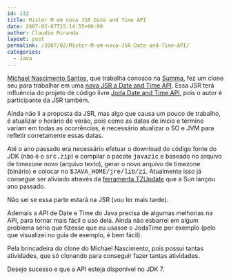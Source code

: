 ```yaml
---
id: 132
title: Mister M em nova JSR Date and Time API
date: 2007-02-07T15:14:55+00:00
author: Claudio Miranda
layout: post
permalink: /2007/02/Mister-M-em-nova-JSR-Date-and-Time-API/
categories:
  - Java
---
```

<a target="_blank" href="http://blog.michaelnascimento.com.br">Michael Nascimento Santos</a>, que trabalha conosco na <a target="_blank" href="http://www.summa-tech.com/">Summa</a>, fez um clone seu para trabalhar em uma <a target="_blank" href="http://www.jcp.org/en/jsr/detail?id=310">nova JSR a Date and Time API</a>. Essa JSR terá influência do projeto de código livre <a target="_blank" href="http://joda-time.sourceforge.net/">Joda Date and Time API</a>, pois o autor é participante da JSR também.
  
  


Ainda não li a proposta da JSR, mas algo que causa um pouco de trabalho, é atualizar o horário de verão, pois como as datas de ínicio e término variam em todas as ocorrências, é necessário atualizar o SO e JVM para refletir corretamente essas datas. 

Até o ano passado era necessário efetuar o download do código fonte do JDK (não é o <font face="courier new,courier,monospace">src.zip</font>) e compilar o pacote <font face="courier new,courier,monospace">javazic</font> e baseado no arquivo de timezone novo (arquivo texto), gerar o novo arquivo de timezone (binário) e colocar no <font face="courier new,courier,monospace">$JAVA_HOME/jre/lib/zi</font>. Atualmente isso já consegue ser aliviado através da <a target="_blank" href="http://java.sun.com/developer/technicalArticles/Intl/USDST/">ferramenta TZUpdate</a> que a Sun lançou ano passado. 

Não sei se essa parte estará na JSR (vou ler mais tarde). 

Ademais a API de Date e Time do Java precisa de algumas melhorias na API, para tornar mais fácil o uso dela. Ainda não esbarrei em algum problema sério que fizesse que eu usasse o JodaTime por exemplo (pelo que visualizei no guia de exemplo, é bem fácil). 

Pela brincadeira do clone do Michael Nascimento, pois possui tantas atividades, que só clonando para conseguir fazer tantas atividades. 

Desejo sucesso e que a API esteja disponível no JDK 7.